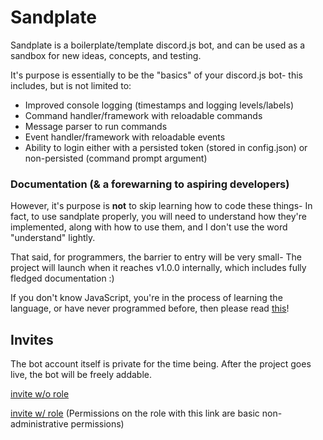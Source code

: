 # Sandplate

Sandplate is a boilerplate/template discord.js bot, and can be used as a sandbox for new ideas, concepts, and testing.

It's purpose is essentially to be the "basics" of your discord.js bot- this includes, but is not limited to:

- Improved console logging (timestamps and logging levels/labels)
- Command handler/framework with reloadable commands
- Message parser to run commands
- Event handler/framework with reloadable events
- Ability to login either with a persisted token (stored in config.json) or non-persisted (command prompt argument)

### Documentation (& a forewarning to aspiring developers)

However, it's purpose is **not** to skip learning how to code these things- In fact, to use sandplate properly, you will need to understand how they're implemented, along with how to use them, and I don't use the word "understand" lightly.

That said, for programmers, the barrier to entry will be very small- The project will launch when it reaches v1.0.0 internally, which includes fully fledged documentation :)

If you don't know JavaScript, you're in the process of learning the language, or have never programmed before, then please read [this](https://github.com/06000208/sandplate/wiki/Resources#learning-javascript)!

## Invites

The bot account itself is private for the time being. After the project goes live, the bot will be freely addable.

[invite w/o role](https://discordapp.com/oauth2/authorize?client_id=642469616932880395&scope=bot)

[invite w/ role](https://discordapp.com/oauth2/authorize?client_id=642469616932880395&scope=bot&permissions=104188992) (Permissions on the role with this link are basic non-administrative permissions)
